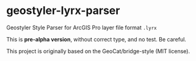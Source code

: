 # geostyler-lyrx-parser

Geostyler Style Parser for ArcGIS Pro layer file format `.lyrx`

This is **pre-alpha version**, without correct type, and no test. Be careful.

This project is originally based on the GeoCat/bridge-style (MIT license).